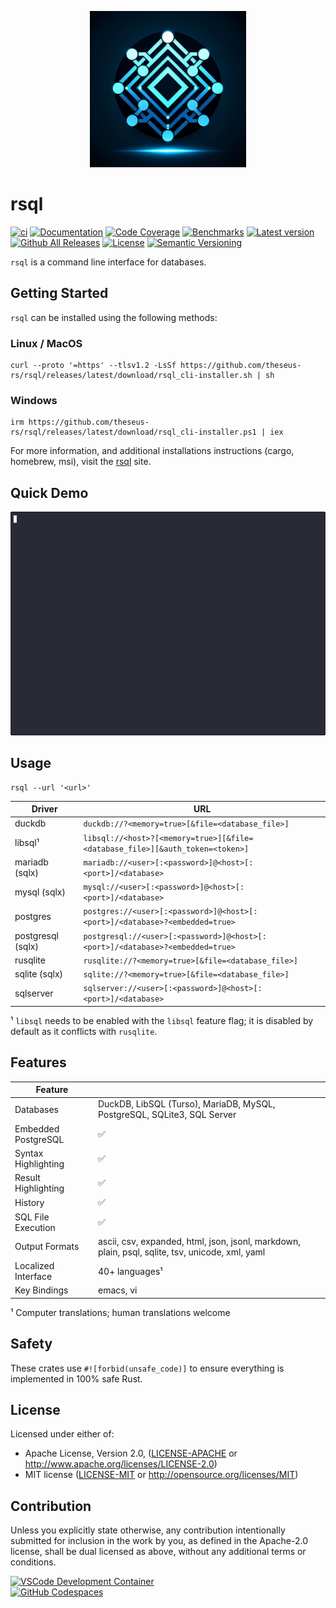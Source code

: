 <p align="center"><img width="250" height="250" src="rsql_cli/resources/rsql.png"></p>

# rsql

[![ci](https://github.com/theseus-rs/rsql/actions/workflows/ci.yml/badge.svg?branch=main)](https://github.com/theseus-rs/rsql/actions/workflows/ci.yml)
[![Documentation](https://docs.rs/rsql_core/badge.svg)](https://docs.rs/rsql_core)
[![Code Coverage](https://codecov.io/gh/theseus-rs/rsql/branch/main/graph/badge.svg)](https://codecov.io/gh/theseus-rs/rsql)
[![Benchmarks](https://img.shields.io/badge/%F0%9F%90%B0_bencher-enabled-6ec241)](https://bencher.dev/perf/theseus-rs-rsql)
[![Latest version](https://img.shields.io/crates/v/rsql_cli.svg)](https://crates.io/crates/rsql_cli)
[![Github All Releases](https://img.shields.io/github/downloads/theseus-rs/rsql/total.svg)](https://theseus-rs.github.io/rsql/rsql_cli/)
[![License](https://img.shields.io/crates/l/rsql_cli)](https://github.com/theseus-rs/rsql_cli#license)
[![Semantic Versioning](https://img.shields.io/badge/%E2%9A%99%EF%B8%8F_SemVer-2.0.0-blue)](https://semver.org/spec/v2.0.0.html)

`rsql` is a command line interface for databases.

## Getting Started

`rsql` can be installed using the following methods:

### Linux / MacOS

```shell
curl --proto '=https' --tlsv1.2 -LsSf https://github.com/theseus-rs/rsql/releases/latest/download/rsql_cli-installer.sh | sh
```

### Windows

```shell
irm https://github.com/theseus-rs/rsql/releases/latest/download/rsql_cli-installer.ps1 | iex
```

For more information, and additional installations instructions (cargo, homebrew, msi),
visit the [rsql](https://theseus-rs.github.io/rsql/rsql_cli/) site.

## Quick Demo

![](./rsql_cli/resources/demo.gif)

## Usage

```shell
rsql --url '<url>'
```

| Driver            | URL                                                                           |
|-------------------|-------------------------------------------------------------------------------|
| duckdb            | `duckdb://?<memory=true>[&file=<database_file>]`                              |
| libsql¹           | `libsql://<host>?[<memory=true>][&file=<database_file>][&auth_token=<token>]` |
| mariadb (sqlx)    | `mariadb://<user>[:<password>]@<host>[:<port>]/<database>`                    |
| mysql (sqlx)      | `mysql://<user>[:<password>]@<host>[:<port>]/<database>`                      |
| postgres          | `postgres://<user>[:<password>]@<host>[:<port>]/<database>?<embedded=true>`   |
| postgresql (sqlx) | `postgresql://<user>[:<password>]@<host>[:<port>]/<database>?<embedded=true>` |
| rusqlite          | `rusqlite://?<memory=true>[&file=<database_file>]`                            |
| sqlite (sqlx)     | `sqlite://?<memory=true>[&file=<database_file>]`                              |
| sqlserver         | `sqlserver://<user>[:<password>]@<host>[:<port>]/<database>`                  |

¹ `libsql` needs to be enabled with the `libsql` feature flag; it is disabled by default as it conflicts
with `rusqlite`.

## Features

| Feature             |                                                                                                 |
|---------------------|-------------------------------------------------------------------------------------------------|
| Databases           | DuckDB, LibSQL (Turso), MariaDB, MySQL, PostgreSQL, SQLite3, SQL Server                         |
| Embedded PostgreSQL | ✅                                                                                               |
| Syntax Highlighting | ✅                                                                                               |
| Result Highlighting | ✅                                                                                               |
| History             | ✅                                                                                               |
| SQL File Execution  | ✅                                                                                               |
| Output Formats      | ascii, csv, expanded, html, json, jsonl, markdown, plain, psql, sqlite, tsv, unicode, xml, yaml |
| Localized Interface | 40+ languages¹                                                                                  |
| Key Bindings        | emacs, vi                                                                                       |

¹ Computer translations; human translations welcome

## Safety

These crates use `#![forbid(unsafe_code)]` to ensure everything is implemented in 100% safe Rust.

## License

Licensed under either of:

- Apache License, Version 2.0, ([LICENSE-APACHE](LICENSE-APACHE) or <http://www.apache.org/licenses/LICENSE-2.0>)
- MIT license ([LICENSE-MIT](LICENSE-MIT) or <http://opensource.org/licenses/MIT>)

## Contribution

Unless you explicitly state otherwise, any contribution intentionally submitted
for inclusion in the work by you, as defined in the Apache-2.0 license, shall be dual licensed as above, without any
additional terms or conditions.

<a href="https://vscode.dev/redirect?url=vscode://ms-vscode-remote.remote-containers/cloneInVolume?url=https://github.com/theseus-rs/rsql">
<img
  src="https://img.shields.io/static/v1?label=VSCode%20Development%20Container&logo=visualstudiocode&message=Open&color=orange"
  alt="VSCode Development Container"
/>
</a>
<br/>
<a href="https://github.dev/theseus-rs/rsql">
<img
  src="https://img.shields.io/static/v1?label=GitHub%20Codespaces&logo=github&message=Open&color=orange"
  alt="GitHub Codespaces"
/>
</a>

